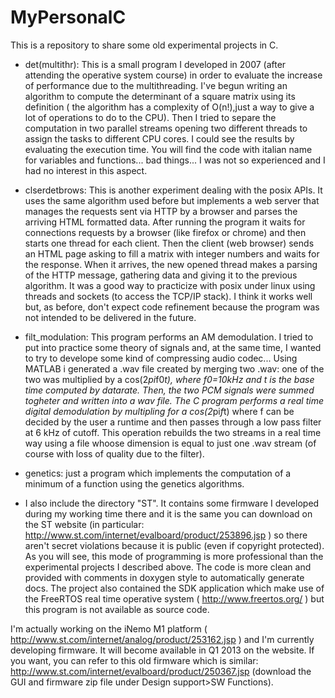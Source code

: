 MyPersonalC
=============

This is a repository to share some old experimental projects in C.



- det(multithr): This is a small program I developed in 2007 (after attending the operative system course) in order to evaluate the increase of performance due to the multithreading. I've begun writing an algorithm to compute the determinant of a square matrix using its definition ( the algorithm has a complexity of O(n!),just a way to give a lot of operations to do to the CPU). Then I tried to separe the computation in two parallel streams opening two different threads to assign the tasks to different CPU cores. I could see the results by evaluating the execution time. You will find the code with italian name for variables and functions... bad things... I was not so experienced and I had no interest in this aspect.

- clserdetbrows: This is another experiment dealing with the posix APIs. It uses the same algorithm used before but implements a web server that manages the requests sent via HTTP by a browser and parses the arriving HTML formatted data. After running the program it waits for connections requests by a browser (like firefox or chrome) and then starts one thread for each client. Then the client (web browser) sends an HTML page asking to fill a matrix with integer numbers and waits for the response. When it arrives, the new opened thread makes a parsing of the HTTP message, gathering data and giving it to the previous algorithm.
It was a good way to practicize with posix under linux using threads and sockets (to access the TCP/IP stack).
I think it works well but, as before, don't expect code refinement because the program was not intended to be delivered in the future.

- filt_modulation: This program performs an AM demodulation. I tried to put into practice some theory of signals and, at the same time, I wanted to try to develope some kind of compressing audio codec...
Using MATLAB i generated a .wav file created by merging two .wav: one of the two was multiplied by a cos(2*pi*f0*t), where f0=10kHz and t is the base time computed by datarate. Then, the two PCM signals were summed togheter and written into a wav file.
The C program performs a real time digital demodulation by multipling for a cos(2*pi*f*t) where f can be decided by the user a runtime and then passes through a low pass filter at 6 kHz of cutoff. This operation rebuilds the two streams in a real time way using a file whoose dimension is equal to just one .wav stream (of course with loss of quality due to the filter).

- genetics: just a program which implements the computation of a minimum of a function using the genetics algorithms.

- I also include the directory "ST". It contains some firmware I developed during my working time there and it is the same you can download on the ST website (in particular: http://www.st.com/internet/evalboard/product/253896.jsp ) so there aren't secret violations because it is public (even if copyright protected). As you will see, this mode of programming is more professional than the experimental projects I described above. The code is more clean and provided with comments in doxygen style to automatically generate docs.
The project also contained the SDK application which make use of the FreeRTOS real time operative system ( http://www.freertos.org/ )  but this program is not available as source code.

I'm actually working on the iNemo M1 platform ( http://www.st.com/internet/analog/product/253162.jsp ) and I'm currently developing firmware. It will become available in Q1 2013 on the website. If you want, you can refer to this old firmware which is similar: http://www.st.com/internet/evalboard/product/250367.jsp (download the GUI and firmware zip file under Design support>SW Functions).
